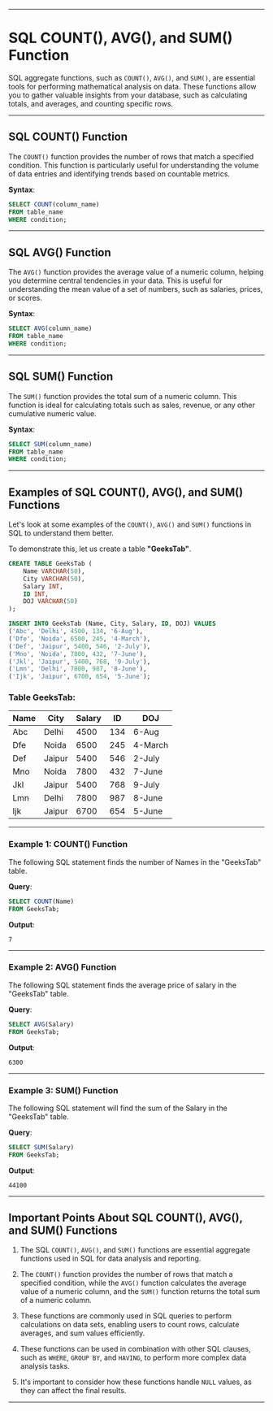 
---

# SQL COUNT(), AVG(), and SUM() Function

SQL aggregate functions, such as `COUNT()`, `AVG()`, and `SUM()`, are essential tools for performing mathematical analysis on data. These functions allow you to gather valuable insights from your database, such as calculating totals, and averages, and counting specific rows.

---

## SQL COUNT() Function

The `COUNT()` function provides the number of rows that match a specified condition. This function is particularly useful for understanding the volume of data entries and identifying trends based on countable metrics.

**Syntax**:

```sql
SELECT COUNT(column_name)
FROM table_name
WHERE condition;
````

---

## SQL AVG() Function

The `AVG()` function provides the average value of a numeric column, helping you determine central tendencies in your data. This is useful for understanding the mean value of a set of numbers, such as salaries, prices, or scores.

**Syntax**:

```sql
SELECT AVG(column_name) 
FROM table_name 
WHERE condition;
```

---

## SQL SUM() Function

The `SUM()` function provides the total sum of a numeric column. This function is ideal for calculating totals such as sales, revenue, or any other cumulative numeric value.

**Syntax**:

```sql
SELECT SUM(column_name)
FROM table_name
WHERE condition;
```

---

## Examples of SQL COUNT(), AVG(), and SUM() Functions

Let's look at some examples of the `COUNT()`, `AVG()` and `SUM()` functions in SQL to understand them better.

To demonstrate this, let us create a table **"GeeksTab"**.

```sql
CREATE TABLE GeeksTab (
    Name VARCHAR(50),
    City VARCHAR(50),
    Salary INT,
    ID INT,
    DOJ VARCHAR(50)
);
```

```sql
INSERT INTO GeeksTab (Name, City, Salary, ID, DOJ) VALUES
('Abc', 'Delhi', 4500, 134, '6-Aug'),
('Dfe', 'Noida', 6500, 245, '4-March'),
('Def', 'Jaipur', 5400, 546, '2-July'),
('Mno', 'Noida', 7800, 432, '7-June'),
('Jkl', 'Jaipur', 5400, 768, '9-July'),
('Lmn', 'Delhi', 7800, 987, '8-June'),
('Ijk', 'Jaipur', 6700, 654, '5-June');
```

### Table GeeksTab:

| Name | City   | Salary | ID  | DOJ     |
| ---- | ------ | ------ | --- | ------- |
| Abc  | Delhi  | 4500   | 134 | 6-Aug   |
| Dfe  | Noida  | 6500   | 245 | 4-March |
| Def  | Jaipur | 5400   | 546 | 2-July  |
| Mno  | Noida  | 7800   | 432 | 7-June  |
| Jkl  | Jaipur | 5400   | 768 | 9-July  |
| Lmn  | Delhi  | 7800   | 987 | 8-June  |
| Ijk  | Jaipur | 6700   | 654 | 5-June  |

---

### Example 1: COUNT() Function

The following SQL statement finds the number of Names in the "GeeksTab" table.

**Query**:

```sql
SELECT COUNT(Name)
FROM GeeksTab; 
```

**Output**:

```
7
```

---

### Example 2: AVG() Function

The following SQL statement finds the average price of salary in the "GeeksTab" table.

**Query**:

```sql
SELECT AVG(Salary)
FROM GeeksTab; 
```

**Output**:

```
6300
```

---

### Example 3: SUM() Function

The following SQL statement will find the sum of the Salary in the "GeeksTab" table.

**Query**:

```sql
SELECT SUM(Salary)
FROM GeeksTab; 
```

**Output**:

```
44100
```

---

## Important Points About SQL COUNT(), AVG(), and SUM() Functions

1. The SQL `COUNT()`, `AVG()`, and `SUM()` functions are essential aggregate functions used in SQL for data analysis and reporting.

2. The `COUNT()` function provides the number of rows that match a specified condition, while the `AVG()` function calculates the average value of a numeric column, and the `SUM()` function returns the total sum of a numeric column.

3. These functions are commonly used in SQL queries to perform calculations on data sets, enabling users to count rows, calculate averages, and sum values efficiently.

4. These functions can be used in combination with other SQL clauses, such as `WHERE`, `GROUP BY`, and `HAVING`, to perform more complex data analysis tasks.

5. It's important to consider how these functions handle `NULL` values, as they can affect the final results.

---
